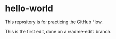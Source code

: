 # hello-world
This repository is for practicing the GitHub Flow.

This is the first edit, done on a readme-edits branch.

